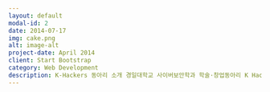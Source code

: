 ```yaml
---
layout: default
modal-id: 2
date: 2014-07-17
img: cake.png
alt: image-alt
project-date: April 2014
client: Start Bootstrap
category: Web Development
description: K-Hackers 동아리 소개 경일대학교 사이버보안학과 학술·창업동아리 K Hackers <p> 저희 동아리는 2016년에 창설되었으며 경일대학교 사이버보안학과에 소속된 전공동아리로 학과 교수님들의 지도하에 사이버보안을 전공하는 학생들로 구성되어 있으며 대학원 정보보호 연구실과 연계하여 세미나 및 프로젝트 등을 진행하고 있습니다. </p> <p> K Hackers는 열린 마음과 적극적인 선후배 관계를 통해 사이버보안 분야에서는 항상 최고라는 자부심 아래 자기의 적성에 맞는 보안 프로그래밍 언어를 선택하여 공부할 수 있으며 사이버보안과 관련된 이론적인 부분 뿐 만 아니라 실무에서 필요로 하는 실용적인 내용들을 다룰 수 있는 정보보호 전문인재 양성을 목표로 하고 있습니다. </p> <p> 포렌식(Forensic) 트랙 Memory Volatility를 이용한 메모리 분석 System </p> <p> 삭제된 파일복구/ 파일시스템 분석 Network </p> <p> 네트워크 패킷분석 Language  C언어를 통한 암복호화 툴 개발 </p> <p> Python Volatility 개발 파일 분석 취약점분석(Vulnerability Analysis) 트랙 Assembly </p> <p> 디버거를 통한 패킷 분석 Reversing.kr 문제 분석 Linux / Codegate 문제 분석 Malware / WannaCry의 구조를 분석 </p> <p> Web Vulnerability Owasp 10실습 개발(Development) 트랙 C  포인터 및 구조체 개념정리 악성코드 개발 Web </p> <p>  PHP 웹 서버 구축 / 환경구축 ELK / 데이터 분석 및 시각화 Meachine Learing / 데이터 수집 보안컨설팅(Security  Consulting) 트랙 Hacklation K Hackers 동아리 소개 경일대학교 사이버보안학과 학술·창업동아리 K Hackers </p> <p> 저희 동아리는 2016년에 창설되었으며 경일대학교 사이버보안학과에 소속된 전공동아리로 학과 교수님들의 지도하에  </p> <p> 사이버보안을 전공하는 학생들로 구성되어 있으며 대학원 정보보호 연구실과 연계하여 세미나 및 프로젝트 등을 진행하고 있습니다. </p> <p> K Hackers는 열린 마음과 적극적인 선후배 관계를 통해 사이버보안 분야에서는 항상 최고라는 자부심 아래 자기의 적성에 맞는 보안 프로그래밍 언어를 선택하여 공부할 수 있으며 </p> <p>  사이버보안과 관련된 이론적인 부분 뿐 만 아니라 실무에서 필요로 하는 실용적인 내용들을 다룰 수 있는 정보보호 전문인재 양성을 목표로 하고 있습니다. </p> <p> 포렌식(Forensic) 트랙 Memory Volatility를 이용한 메모리 분석 System  </p> <p> 삭제된 파일복구/ 파일시스템 분석 Network </p> <p> 네트워크 패킷분석 Language  C언어를 통한 암복호화 툴 개발 </p> <p> Python Volatility 개발 파일 분석 취약점분석(Vulnerability Analysis) 트랙 Assembly </p> <p> 디버거를 통한 패킷 분석 Reversing.kr 문제 분석 Linux / Codegate 문제 분석 Malware / WannaCry의 구조를 분석 </p> <p> Web Vulnerability Owasp 10실습 개발(Development) 트랙 C  포인터 및 구조체 개념정리 악성코드 개발 Web </p> <p> PHP 웹 서버 구축 환경구축 ELK 데이터 분석 및 시각화 Meachine Learing / 데이터 수집 보안컨설팅(Security  Consulting) 트랙 Hacklation </p> <p> 네트워크 기반의 모의해킹 Linux CentOS를 통한 서버구축 Certifcate 국가 공인 네트워크 관리사 LPIC 리눅스 국제자격증네트워크 기반의 모의해킹 Linux CentOS를 통한 서버구축 Certifcate </p> <p> 국가 공인 네트워크 관리사  LPIC 리눅스 국제자격증 </p>
---
```

